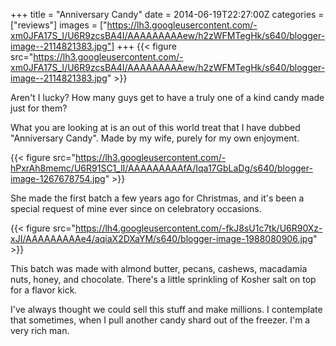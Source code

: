 +++
title = "Anniversary Candy"
date = 2014-06-19T22:27:00Z
categories = ["reviews"]
images = ["https://lh3.googleusercontent.com/-xm0JFA17S_I/U6R9zcsBA4I/AAAAAAAAAew/h2zWFMTegHk/s640/blogger-image--2114821383.jpg"]
+++
{{< figure src="https://lh3.googleusercontent.com/-xm0JFA17S_I/U6R9zcsBA4I/AAAAAAAAAew/h2zWFMTegHk/s640/blogger-image--2114821383.jpg" >}}

Aren't I lucky? How many guys get to have a truly one of a kind candy made just for them?

<!--more-->

What you are looking at is an out of this world treat that I have dubbed "Anniversary Candy". Made by my wife, purely for my own enjoyment.

{{< figure src="https://lh3.googleusercontent.com/-hPxrAh8memc/U6R91SC1_lI/AAAAAAAAAfA/Iqa17GbLaDg/s640/blogger-image-1267678754.jpg" >}}

She made the first batch a few years ago for Christmas, and it's been a special request of mine ever since on celebratory occasions.

{{< figure src="https://lh4.googleusercontent.com/-fkJ8sU1c7tk/U6R90Xz-xJI/AAAAAAAAAe4/aqiaX2DXaYM/s640/blogger-image-1988080906.jpg" >}}

This batch was made with almond butter, pecans, cashews, macadamia nuts, honey, and chocolate. There's a little sprinkling of Kosher salt on top for a flavor kick.

I've always thought we could sell this stuff and make millions. I contemplate that sometimes, when I pull another candy shard out of the freezer. I'm a very rich man.

